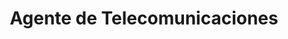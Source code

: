 ---
title: "Agente de Telecomunicaciones"
url: /san-jose-de-las-lajas/agente-de-telecomunicaciones-avenida-41/
shop: teléfono móvil
---